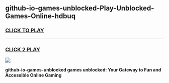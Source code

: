 
## github-io-games-unblocked-Play-Unblocked-Games-Online-hdbuq
<h3>
<a href="https://premium76.site?title=github-io-games-unblocked&ref=24A">CLICK TO PLAY</a></h3>
<hr>

<h3>
<a href="https://premium76.site?title=github-io-games-unblocked&ref=24A">CLICK 2 PLAY</a>
  
</h3>

<a href="https://premium76.site?title=github-io-games-unblocked&ref=24A"><img src="https://clearcache.store/games.png"></a>


**github-io-games-unblocked games unblocked: Your Gateway to Fun and Accessible Online Gaming**
